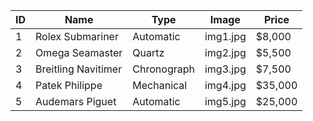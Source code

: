 | ID | Name                | Type      | Image   | Price  |
|----|---------------------|-----------|---------|--------|
| 1  | Rolex Submariner    | Automatic | img1.jpg| $8,000 |
| 2  | Omega Seamaster     | Quartz    | img2.jpg| $5,500 |
| 3  | Breitling Navitimer  | Chronograph | img3.jpg| $7,500 |
| 4  | Patek Philippe     | Mechanical | img4.jpg| $35,000|
| 5  | Audemars Piguet   | Automatic | img5.jpg| $25,000|

